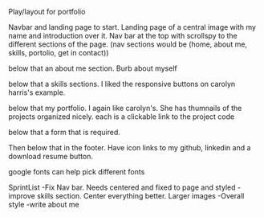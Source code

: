 Play/layout for portfolio

Navbar and landing page to start. Landing page of a central image with my name and introduction over it. Nav bar at the top with scrollspy to the different sections of the page. 
(nav sections would be (home, about me, skills, portolio, get in contact))

below that an about me section. Burb about myself

below that a skills sections. I liked the responsive buttons on carolyn harris's example.

below that my portfolio. I again like carolyn's. She has thumnails of the projects organized nicely. each is a clickable link to the project code

below that a form that is required.

Then below that in the footer. Have icon links to my github, linkedin and a download resume button. 


google fonts can help pick different fonts


SprintList
-Fix Nav bar. Needs centered and fixed to page and styled
-improve skills section. Center everything better. Larger images
-Overall style
-write about me
